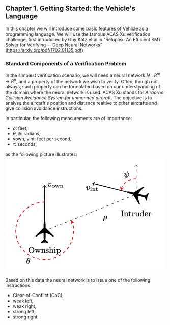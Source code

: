 ## Chapter 1. Getting Started: the Vehicle's Language

In this chapter we will introduce some basic features of Vehicle as a programming language. We will use the famous ACAS Xu verification challenge,
first introduced by Guy Katz et al in "Reluplex: An Efficient SMT Solver for Verifying -- Deep Neural Networks" (<https://arxiv.org/pdf/1702.01135.pdf>)


### Standard Components of a Verification Problem

In the simplest verification scenario, we will need  a neural network $N : R^m \rightarrow R^n$, and a property of the network we wish to verify. Often, though not always, such property can be formulated based on our understyanding of the domain where the neural network is used.
ACAS Xu stands for *Airborne Collision Avoidance System for unmanned  aircraft*. The objective is to analyse the airctaft's position and distance realtive to other airctafts and give collision avoidance instructions.

In particular, the following measurements are of importance:
- $\rho$: feet,
- $\theta, \psi$: radians,
- vown, vint: feet per second,
- $\tau$: seconds,  

as the following picture illustrates: 
![ACAS Xu](acas_xu.png)

Based on this data the neural network is to issue one of the following instructions: 
- Clear-of-Conflict (CoC), 
- weak left, 
- weak right, 
- strong left, 
- strong right.
